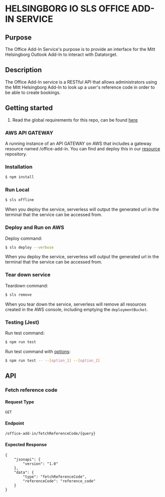 # HELSINGBORG IO SLS OFFICE ADD-IN SERVICE

## Purpose

The Office Add-In Service's purpose is to provide an interface for the Mitt Helsingborg Outlook Add-In to interact with Datatorget.

## Description

The Office Add-In service is a RESTful API that allows administrators using the Mitt Helsingborg Add-In to look up a user's reference code in order to be able to create bookings.

## Getting started

1. Read the global requirements for this repo, can be found [here](https://github.com/helsingborg-stad/helsingborg-io-sls-api/blob/dev/README.md)

### AWS API GATEWAY

A running instance of an API GATEWAY on AWS that includes a gateway resource named /office-add-in. You can find and deploy this in our [resource](https://github.com/helsingborg-stad/helsingborg-io-sls-resources/tree/dev/services/gateway/resources/office-add-in) repository.

### Installation

```bash
$ npm install
```

### Run Local

```bash
$ sls offline
```

When you deploy the service, serverless will output the generated url in the terminal that the service can be accessed from.

### Deploy and Run on AWS

Deploy command:

```bash
$ sls deploy --verbose
```

When you deploy the service, serverless will output the generated url in the terminal that the service can be accessed from.

### Tear down service

Teardown command:

```bash
$ sls remove
```

When you tear down the service, serverless will remove all resources created in the AWS console, including emptying the `deploymentBucket`.

### Testing (Jest)

Run test command:

```bash
$ npm run test
```

Run test command with [options](https://jestjs.io/docs/cli#options):

```bash
$ npm run test -- --[option_1] --[option_2]
```

## API

### Fetch reference code

#### Request Type

`GET`

#### Endpoint

`/office-add-in/fetchReferenceCode/{query}`

#### Expected Response

```
{
    "jsonapi": {
        "version": "1.0"
    },
    "data": {
        "type": "fetchReferenceCode",
        "referenceCode": "reference_code"
    }
}
```